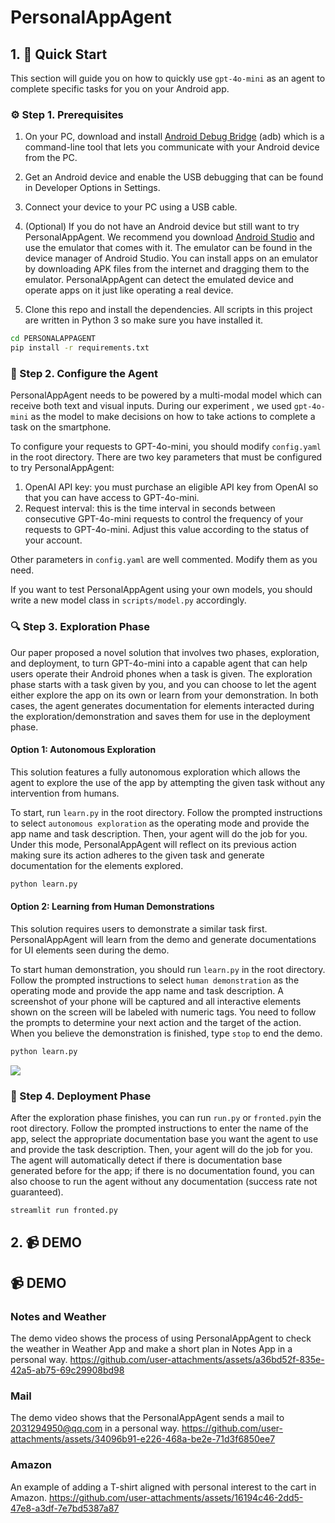 # PersonalAppAgent


## 1. 🚀 Quick Start

This section will guide you on how to quickly use `gpt-4o-mini` as an agent to complete specific tasks for you on
your Android app.

### ⚙️ Step 1. Prerequisites

1. On your PC, download and install [Android Debug Bridge](https://developer.android.com/tools/adb) (adb) which is a
   command-line tool that lets you communicate with your Android device from the PC.

2. Get an Android device and enable the USB debugging that can be found in Developer Options in Settings.

3. Connect your device to your PC using a USB cable.

4. (Optional) If you do not have an Android device but still want to try PersonalAppAgent. We recommend you download
   [Android Studio](https://developer.android.com/studio/run/emulator) and use the emulator that comes with it.
   The emulator can be found in the device manager of Android Studio. You can install apps on an emulator by
   downloading APK files from the internet and dragging them to the emulator.
   PersonalAppAgent can detect the emulated device and operate apps on it just like operating a real device.

5. Clone this repo and install the dependencies. All scripts in this project are written in Python 3 so make sure you
   have installed it.

```bash
cd PERSONALAPPAGENT
pip install -r requirements.txt
```

### 🤖 Step 2. Configure the Agent

PersonalAppAgent needs to be powered by a multi-modal model which can receive both text and visual inputs. During our experiment
, we used `gpt-4o-mini` as the model to make decisions on how to take actions to complete a task on the smartphone.

To configure your requests to GPT-4o-mini, you should modify `config.yaml` in the root directory.
There are two key parameters that must be configured to try PersonalAppAgent:

1. OpenAI API key: you must purchase an eligible API key from OpenAI so that you can have access to GPT-4o-mini.
2. Request interval: this is the time interval in seconds between consecutive GPT-4o-mini requests to control the frequency 
   of your requests to GPT-4o-mini. Adjust this value according to the status of your account.

Other parameters in `config.yaml` are well commented. Modify them as you need.

If you want to test PersonalAppAgent using your own models, you should write a new model class in `scripts/model.py` accordingly.

### 🔍 Step 3. Exploration Phase

Our paper proposed a novel solution that involves two phases, exploration, and deployment, to turn GPT-4o-mini into a capable 
agent that can help users operate their Android phones when a task is given. The exploration phase starts with a task 
given by you, and you can choose to let the agent either explore the app on its own or learn from your demonstration. 
In both cases, the agent generates documentation for elements interacted during the exploration/demonstration and 
saves them for use in the deployment phase.

#### Option 1: Autonomous Exploration

This solution features a fully autonomous exploration which allows the agent to explore the use of the app by attempting
the given task without any intervention from humans.

To start, run `learn.py` in the root directory. Follow the prompted instructions to select `autonomous exploration` 
as the operating mode and provide the app name and task description. Then, your agent will do the job for you. Under 
this mode, PersonalAppAgent will reflect on its previous action making sure its action adheres to the given task and generate 
documentation for the elements explored.

```bash
python learn.py
```

#### Option 2: Learning from Human Demonstrations

This solution requires users to demonstrate a similar task first. PersonalAppAgent will learn from the demo and generate 
documentations for UI elements seen during the demo.

To start human demonstration, you should run `learn.py` in the root directory. Follow the prompted instructions to select 
`human demonstration` as the operating mode and provide the app name and task description. A screenshot of your phone 
will be captured and all interactive elements shown on the screen will be labeled with numeric tags. You need to follow 
the prompts to determine your next action and the target of the action. When you believe the demonstration is finished, 
type `stop` to end the demo.

```bash
python learn.py
```

![](./assets/demo.png)

### 📱 Step 4. Deployment Phase

After the exploration phase finishes, you can run `run.py` or `fronted.py`in the root directory. Follow the prompted instructions to enter 
the name of the app, select the appropriate documentation base you want the agent to use and provide the task 
description. Then, your agent will do the job for you. The agent will automatically detect if there is documentation 
base generated before for the app; if there is no documentation found, you can also choose to run the agent without any 
documentation (success rate not guaranteed).

```bash
streamlit run fronted.py
```

## 2. 📹 DEMO 

## 📹 DEMO 

### Notes and Weather
The demo video shows the process of using PersonalAppAgent to check the weather in Weather App and make a short plan in Notes App in a personal way.
https://github.com/user-attachments/assets/a36bd52f-835e-42a5-ab75-69c29908bd98

### Mail
The demo video shows that the PersonalAppAgent sends a mail to 2031294950@qq.com in a personal way.
https://github.com/user-attachments/assets/34096b91-e226-468a-be2e-71d3f6850ee7
### Amazon
An example of adding a T-shirt aligned with personal interest to the cart in Amazon.
https://github.com/user-attachments/assets/16194c46-2dd5-47e8-a3df-7e7bd5387a87




